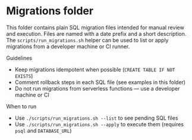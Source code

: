 Migrations folder
=================

This folder contains plain SQL migration files intended for manual review and
execution. Files are named with a date prefix and a short description. The
`scripts/run_migrations.sh` helper can be used to list or apply migrations from
a developer machine or CI runner.

Guidelines
- Keep migrations idempotent when possible (`CREATE TABLE IF NOT EXISTS`)
- Comment rollback steps in each SQL file (see examples in this folder)
- Do not run migrations from serverless functions — use a developer machine or CI

When to run
- Use `./scripts/run_migrations.sh --list` to see pending SQL files
- Use `./scripts/run_migrations.sh --apply` to execute them (requires `psql` and `DATABASE_URL`)

